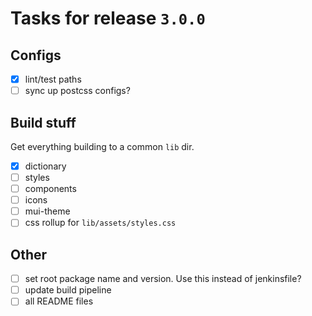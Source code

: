 # Tasks for release `3.0.0`

## Configs

- [x] lint/test paths
- [ ] sync up postcss configs?

## Build stuff
Get everything building to a common `lib` dir.

- [x] dictionary
- [ ] styles
- [ ] components
- [ ] icons
- [ ] mui-theme
- [ ] css rollup for `lib/assets/styles.css`

## Other

- [ ] set root package name and version. Use this instead of jenkinsfile?
- [ ] update build pipeline
- [ ] all README files
